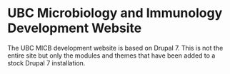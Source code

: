 # UBC Microbiology and Immunology Development Website

The UBC MICB development website is based on Drupal 7.  This is not the entire site but only the modules and themes that have been added to a stock Drupal 7 installation.